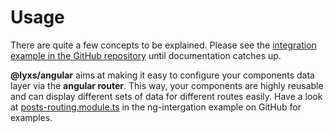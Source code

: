 # Usage

There are quite a few concepts to be explained. Please see the [integration example in the GitHub repository](https://github.com/bitflut/lyxs/tree/master/apps/ng-integration) until documentation catches up.

**@lyxs/angular** aims at making it easy to configure your components data layer via the **angular router**. This way, your components are highly reusable and can display different sets of data for different routes easily. Have a look at [posts-routing.module.ts](https://github.com/bitflut/lyxs/blob/master/apps/ng-integration/src/app/posts/posts-routing.module.ts) in the ng-intergation example on GitHub for examples.

